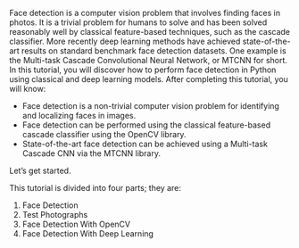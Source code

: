 Face detection is a computer vision problem that involves finding faces in photos. It is a trivial
problem for humans to solve and has been solved reasonably well by classical feature-based
techniques, such as the cascade classifier. More recently deep learning methods have achieved
state-of-the-art results on standard benchmark face detection datasets. One example is the
Multi-task Cascade Convolutional Neural Network, or MTCNN for short. In this tutorial, you
will discover how to perform face detection in Python using classical and deep learning models.
After completing this tutorial, you will know:

- Face detection is a non-trivial computer vision problem for identifying and localizing faces
in images.
- Face detection can be performed using the classical feature-based cascade classifier using
the OpenCV library.
- State-of-the-art face detection can be achieved using a Multi-task Cascade CNN via the
MTCNN library.

Let’s get started.

This tutorial is divided into four parts; they are:
1. Face Detection
2. Test Photographs
3. Face Detection With OpenCV
4. Face Detection With Deep Learning